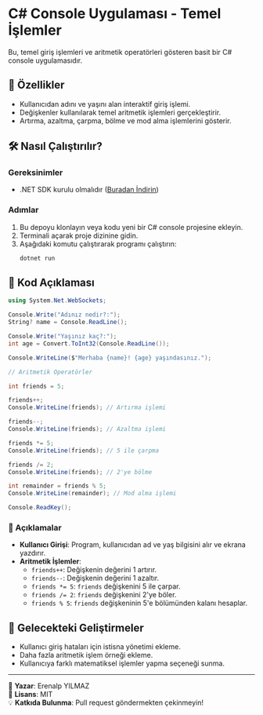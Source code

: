 # C# Console Uygulaması - Temel İşlemler

Bu, temel giriş işlemleri ve aritmetik operatörleri gösteren basit bir C# console uygulamasıdır.

## 📌 Özellikler
- Kullanıcıdan adını ve yaşını alan interaktif giriş işlemi.
- Değişkenler kullanılarak temel aritmetik işlemleri gerçekleştirir.
- Artırma, azaltma, çarpma, bölme ve mod alma işlemlerini gösterir.

## 🛠️ Nasıl Çalıştırılır?
### Gereksinimler
- .NET SDK kurulu olmalıdır ([Buradan İndirin](https://dotnet.microsoft.com/download))

### Adımlar
1. Bu depoyu klonlayın veya kodu yeni bir C# console projesine ekleyin.
2. Terminali açarak proje dizinine gidin.
3. Aşağıdaki komutu çalıştırarak programı çalıştırın:
   ```sh
   dotnet run
   ```

## 📜 Kod Açıklaması

```csharp
using System.Net.WebSockets;

Console.Write("Adınız nedir?:");
String? name = Console.ReadLine();

Console.Write("Yaşınız kaç?:");
int age = Convert.ToInt32(Console.ReadLine());

Console.WriteLine($"Merhaba {name}! {age} yaşındasınız.");

// Aritmetik Operatörler

int friends = 5;

friends++;
Console.WriteLine(friends); // Artırma işlemi

friends--;
Console.WriteLine(friends); // Azaltma işlemi

friends *= 5;
Console.WriteLine(friends); // 5 ile çarpma

friends /= 2;
Console.WriteLine(friends); // 2'ye bölme

int remainder = friends % 5;
Console.WriteLine(remainder); // Mod alma işlemi

Console.ReadKey();
```

### 🎯 Açıklamalar
- **Kullanıcı Girişi**: Program, kullanıcıdan ad ve yaş bilgisini alır ve ekrana yazdırır.
- **Aritmetik İşlemler**:
  - `friends++`: Değişkenin değerini 1 artırır.
  - `friends--`: Değişkenin değerini 1 azaltır.
  - `friends *= 5`: `friends` değişkenini 5 ile çarpar.
  - `friends /= 2`: `friends` değişkenini 2'ye böler.
  - `friends % 5`: `friends` değişkeninin 5'e bölümünden kalanı hesaplar.

## 🚀 Gelecekteki Geliştirmeler
- Kullanıcı giriş hataları için istisna yönetimi ekleme.
- Daha fazla aritmetik işlem örneği ekleme.
- Kullanıcıya farklı matematiksel işlemler yapma seçeneği sunma.

---
📝 **Yazar**: Erenalp YILMAZ  
📌 **Lisans**: MIT  
💡 **Katkıda Bulunma**: Pull request göndermekten çekinmeyin!


